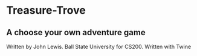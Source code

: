 # Treasure-Trove

## A choose your own adventure game

Written by John Lewis. Ball State University for CS200. 
Written with Twine
